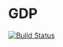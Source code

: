# GDP

[![Build Status](https://travis-ci.org/Usman-Amir/GDP.svg?branch=master)](https://travis-ci.org/Usman-Amir/GDP)
